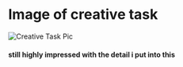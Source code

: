 # Image of creative task
![Creative Task Pic](https://cdn.discordapp.com/attachments/1147994993185804399/1157530949467258900/image.png?ex=6518f234&is=6517a0b4&hm=354ad5fc291a1df2302e1a246c4c14de9a7138ffdfd1340e1c9e59a952f4ddda&)
#### still highly impressed with the detail i put into this
